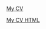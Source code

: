 [My CV](https://tanysha23.github.io/rsschool-cv/cv)

[My CV HTML](https://tanysha23.github.io/rsschool-cv)

